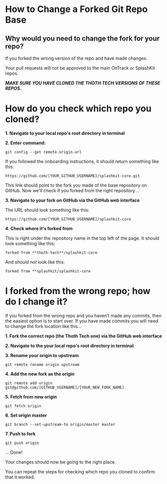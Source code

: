 # How to Change a Forked Git Repo Base

## Why would you need to change the fork for your repo?

If you forked the wrong version of the repo and have made changes.

Your pull requests will not be approved to the main OnTrack or SplashKit repos.

**_MAKE SURE YOU HAVE CLONED THE THOTH TECH VERSIONS OF THESE REPOS._**

# How do you check which repo you cloned?

**1. Navigate to your local repo's root directory in terminal**

**2. Enter command:**

    git config --get remote.origin.url

If you followed the onboarding instructions, it should return something like this:

    https://github.com/[YOUR_GITHUB_USERNAME]/splashkit-core.git

This link should point to the fork you made of the base repository on GitHub. Now we'll check if you
forked from the right repository...

**3. Navigate to your fork on GitHub via the GitHub web interface**

The URL should look something like this:

    https://github.com/[YOUR_GITHUB_USERNAME]/splashkit-core

**4. Check where it's forked from**

This is right under the repository name in the top left of the page. It should look something like
this:

    forked from **thoth-tech**/splashkit-core

And _should not_ look like this:

    forked from **splashkit/splashkit-core

# I forked from the wrong repo; how do I change it?

If you forked from the wrong repo and you haven’t made any commits, then the easiest option is to
start over. If you have made commits you will need to change the fork location like this...

**1. Fork the correct repo (the Thoth Tech one) via the GitHub web interface**

**2. Navigate to the your local repo's root directory in terminal**

**3. Rename your origin to upstream**

    git remote rename origin upstream

**4. Add the new fork as the origin**

    git remote add origin git@github.com/[GITHUB_USERNAME]/[YOUR_NEW_FORK_NAME]

**5. Fetch from new origin**

    git fetch origin

**6. Set origin master**

    git branch --set-upstream-to origin/master master

**7. Push to fork**

    git push origin

... Done!

Your changes should now be going to the right place.

You can repeat the steps for checking which repo you cloned to confirm that it worked.
